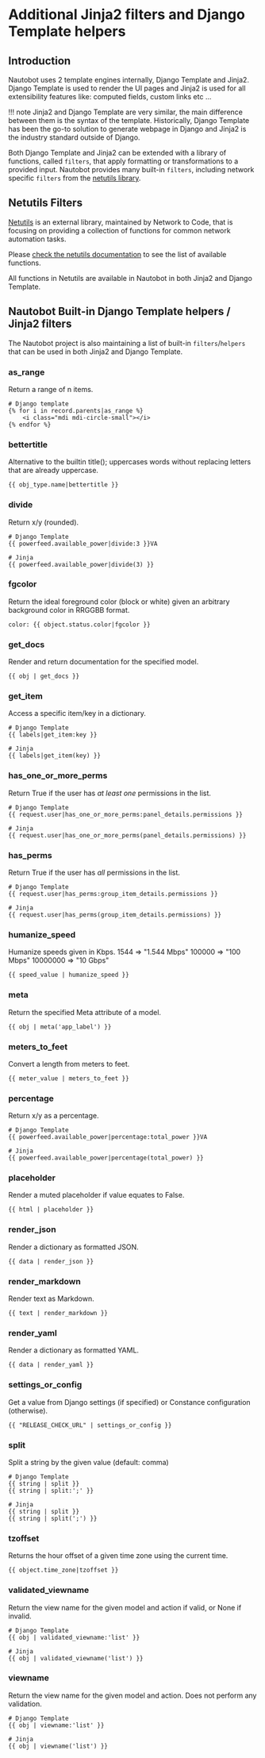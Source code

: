 # Additional Jinja2 filters and Django Template helpers

## Introduction

Nautobot uses 2 template engines internally, Django Template and Jinja2.
Django Template is used to render the UI pages and Jinja2 is used for all extensibility features like: computed fields, custom links etc ...

!!! note
	Jinja2 and Django Template are very similar, the main difference between them is the syntax of the template. Historically, Django Template has been the go-to solution to generate webpage in Django and Jinja2 is the industry standard outside of Django.

Both Django Template and Jinja2 can be extended with a library of functions, called `filters`, that apply formatting or transformations to a provided input. Nautobot provides many built-in `filters`, including network specific `filters` from the [netutils library](https://netutils.readthedocs.io/en/latest/index.html).

## Netutils Filters

[Netutils](https://netutils.readthedocs.io/en/latest/) is an external library, maintained by Network to Code, that is focusing on providing a collection of functions for common network automation tasks.

Please [check the netutils documentation](https://netutils.readthedocs.io/en/latest/netutils/index.html) to see the list of available functions.

All functions in Netutils are available in Nautobot in both Jinja2 and Django Template.

## Nautobot Built-in Django Template helpers / Jinja2 filters

The Nautobot project is also maintaining a list of built-in `filters`/`helpers` that can be used in both Jinja2 and Django Template.

### as_range

Return a range of n items.

```no-highlight
# Django template
{% for i in record.parents|as_range %}
    <i class="mdi mdi-circle-small"></i>
{% endfor %}
```

### bettertitle

Alternative to the builtin title(); uppercases words without replacing letters that are already uppercase.

```no-highlight
{{ obj_type.name|bettertitle }}
```


### divide

Return x/y (rounded).

```no-highlight
# Django Template
{{ powerfeed.available_power|divide:3 }}VA

# Jinja
{{ powerfeed.available_power|divide(3) }}
```

### fgcolor

Return the ideal foreground color (block or white) given an arbitrary background color in RRGGBB format.

```no-highlight
color: {{ object.status.color|fgcolor }}
```

### get_docs

Render and return documentation for the specified model.

```no-highlight
{{ obj | get_docs }}
```


### get_item

Access a specific item/key in a dictionary. 

```no-highlight
# Django Template
{{ labels|get_item:key }}

# Jinja
{{ labels|get_item(key) }}
```


### has_one_or_more_perms

Return True if the user has *at least one* permissions in the list.

```no-highlight
# Django Template
{{ request.user|has_one_or_more_perms:panel_details.permissions }}

# Jinja
{{ request.user|has_one_or_more_perms(panel_details.permissions) }}
```

### has_perms

Return True if the user has *all* permissions in the list.

```no-highlight
# Django Template
{{ request.user|has_perms:group_item_details.permissions }}

# Jinja
{{ request.user|has_perms(group_item_details.permissions) }}
```

### humanize_speed

Humanize speeds given in Kbps.
    1544 => "1.544 Mbps"
    100000 => "100 Mbps"
    10000000 => "10 Gbps"

```no-highlight
{{ speed_value | humanize_speed }}
```

### meta

Return the specified Meta attribute of a model. 

```no-highlight
{{ obj | meta('app_label') }}
```

### meters_to_feet

Convert a length from meters to feet.

```no-highlight
{{ meter_value | meters_to_feet }}
```


### percentage

Return x/y as a percentage.

```no-highlight
# Django Template
{{ powerfeed.available_power|percentage:total_power }}VA

# Jinja
{{ powerfeed.available_power|percentage(total_power) }}
```

### placeholder

Render a muted placeholder if value equates to False.

```no-highlight
{{ html | placeholder }}
```

### render_json

Render a dictionary as formatted JSON.

```no-highlight
{{ data | render_json }}
```

### render_markdown

Render text as Markdown.

```no-highlight
{{ text | render_markdown }}
```

### render_yaml

Render a dictionary as formatted YAML.

```no-highlight
{{ data | render_yaml }}
```

### settings_or_config

Get a value from Django settings (if specified) or Constance configuration (otherwise).

```no-highlight
{{ "RELEASE_CHECK_URL" | settings_or_config }}
```

### split

Split a string by the given value (default: comma)

```no-highlight
# Django Template
{{ string | split }}
{{ string | split:';' }}

# Jinja
{{ string | split }}
{{ string | split(';') }}
```

### tzoffset

Returns the hour offset of a given time zone using the current time.

```no-highlight
{{ object.time_zone|tzoffset }}
```

### validated_viewname

Return the view name for the given model and action if valid, or None if invalid.

```no-highlight
# Django Template
{{ obj | validated_viewname:'list' }}

# Jinja
{{ obj | validated_viewname('list') }}
```

### viewname

Return the view name for the given model and action. Does not perform any validation.

```no-highlight
# Django Template
{{ obj | viewname:'list' }}

# Jinja
{{ obj | viewname('list') }}
```





